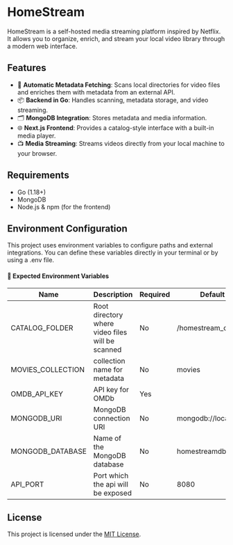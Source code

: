 # HomeStream

HomeStream is a self-hosted media streaming platform inspired by Netflix. It allows you to organize, enrich, and stream your local video library through a modern web interface.

## Features

- 🧠 **Automatic Metadata Fetching**: Scans local directories for video files and enriches them with metadata from an external API.
- 📦 **Backend in Go**: Handles scanning, metadata storage, and video streaming.
- 🗂️ **MongoDB Integration**: Stores metadata and media information.
- 🌐 **Next.js Frontend**: Provides a catalog-style interface with a built-in media player.
- 📺 **Media Streaming**: Streams videos directly from your local machine to your browser.

## Requirements

- Go (1.18+)
- MongoDB
- Node.js & npm (for the frontend)

## Environment Configuration

This project uses environment variables to configure paths and external integrations. You can define these variables directly in your terminal or by using a .env file.

#### 🔑 Expected Environment Variables

| Name              | Description                                      | Required | Default Value             |
| ----------------- | ------------------------------------------------ | -------- | ------------------------- |
| CATALOG_FOLDER    | Root directory where video files will be scanned | No       | /homestream_catalog       |
| MOVIES_COLLECTION | collection name for metadata                     | No       | movies                    |
| OMDB_API_KEY      | API key for OMDb                                 | Yes      |                           |
| MONGODB_URI       | MongoDB connection URI                           | No       | mongodb://localhost:27017 |
| MONGODB_DATABASE  | Name of the MongoDB database                     | No       | homestreamdb              |
| API_PORT          | Port which the api will be exposed               | No       | 8080                      |

## License

This project is licensed under the [MIT License](LISCENSE).
